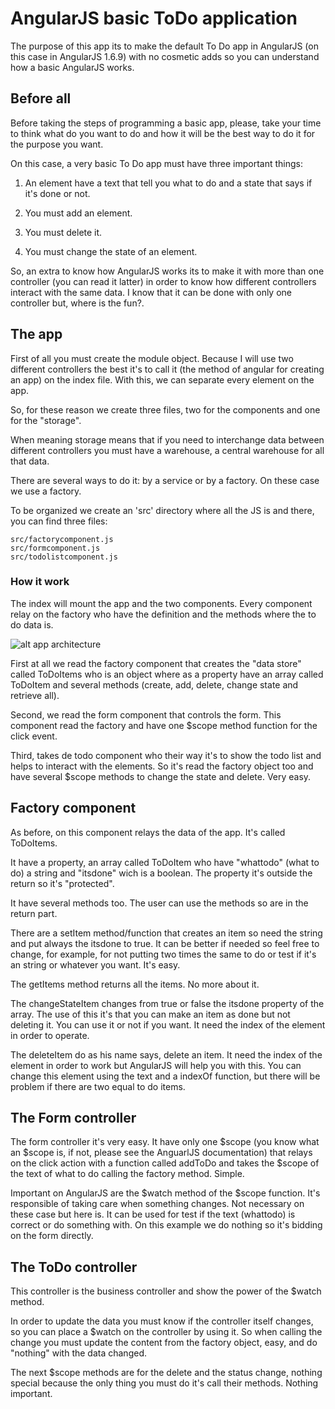 # AngularJS basic ToDo application

The purpose of this app its to make the default To Do app in AngularJS (on this case in AngularJS 1.6.9) with no cosmetic adds so you can understand how a basic AngularJS works.

## Before all

Before taking the steps of programming a basic app, please, take your time to think what do you want to do and how it will be the best way to do it for the purpose you want.

On this case, a very basic To Do app must have three important things:

1. An element have a text that tell you what to do and a state that says if it's done or not.

2. You must add an element.

3. You must delete it.

4. You must change the state of an element.

So, an extra to know how AngularJS works its to make it with more than one controller (you can read it latter) in order to know how different controllers interact with the same data. I know that it can be done with only one controller but, where is the fun?.

## The app

First of all you must create the module object. Because I will use two different controllers the best it's to call it (the method of angular for creating an app) on the index file. With this, we can separate every element on the app.

So, for these reason we create three files, two for the components and one for the "storage".

When meaning storage means that if you need to interchange data between different controllers you must have a warehouse, a central warehouse for all that data.

There are several ways to do it: by a service or by a factory. On these case we use a factory.

To be organized we create an 'src' directory where all the JS is and there, you can find three files:

```
src/factorycomponent.js
src/formcomponent.js
src/todolistcomponent.js
```

### How it work

The index will mount the app and the two components. Every component relay on the factory who have the definition and the methods where the to do data is.

![alt app architecture](http://https://github.com/jhderojasUVa/ToDo/img/architecture.png)

First at all we read the factory component that creates the "data store" called ToDoItems who is an object where as a property have an array called ToDoItem and several methods (create, add, delete, change state and retrieve all).

Second, we read the form component that controls the form. This component read the factory and have one $scope method function for the click event.

Third, takes de todo component who their way it's to show the todo list and helps to interact with the elements. So it's read the factory object too and have several $scope methods to change the state and delete. Very easy.


## Factory component

As before, on this component relays the data of the app. It's called ToDoItems.

It have a property, an array called ToDoItem who have "whattodo" (what to do) a string and "itsdone" wich is a boolean. The property it's outside the return so it's "protected".

It have several methods too. The user can use the methods so are in the return part.

There are a setItem method/function that creates an item so need the string and put always the itsdone to true. It can be better if needed so feel free to change, for example, for not putting two times the same to do or test if it's an string or whatever you want. It's easy.

The getItems method returns all the items. No more about it.

The changeStateItem changes from true or false the itsdone property of the array. The use of this it's that you can make an item as done but not deleting it. You can use it or not if you want. It need the index of the element in order to operate.

The deleteItem do as his name says, delete an item. It need the index of the element in order to work but AngularJS will help you with this. You can change this element using the text and a indexOf function, but there will be problem if there are two equal to do items.

## The Form controller

The form controller it's very easy. It have only one $scope (you know what an $scope is, if not, please see the AnguarlJS documentation) that relays on the click action with a function called addToDo and takes the $scope of the text of what to do calling the factory method. Simple.

Important on AngularJS are the $watch method of the $scope function. It's responsible of taking care when something changes. Not necessary on these case but here is. It can be used for test if the text (whattodo) is correct or do something with. On this example we do nothing so it's bidding on the form directly.

## The ToDo controller

This controller is the business controller and show the power of the $watch method.

In order to update the data you must know if the controller itself changes, so you can place a $watch on the controller by using it. So when calling the change you must update the content from the factory object, easy, and do "nothing" with the data changed.

The next $scope methods are for the delete and the status change, nothing special because the only thing you must do it's call their methods. Nothing important.
